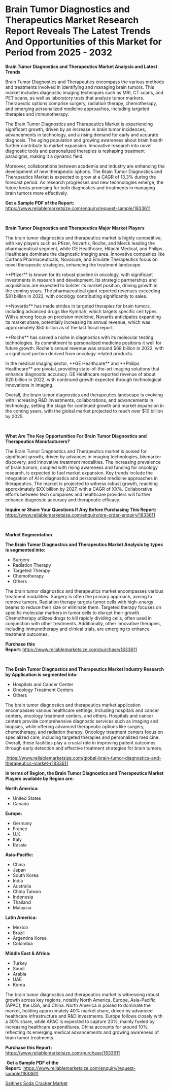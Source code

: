 <p><h1>Brain Tumor Diagnostics and Therapeutics Market Research Report Reveals The Latest Trends And Opportunities of this Market for Period from 2025 - 2032</h1></p><p><strong>Brain Tumor Diagnostics and Therapeutics Market Analysis and Latest Trends</strong></p>
<p><p>Brain Tumor Diagnostics and Therapeutics encompass the various methods and treatments involved in identifying and managing brain tumors. This market includes diagnostic imaging techniques such as MRI, CT scans, and PET scans, as well as laboratory tests that analyze tumor markers. Therapeutic options comprise surgery, radiation therapy, chemotherapy, and emerging personalized medicine approaches, including targeted therapies and immunotherapy.</p><p>The Brain Tumor Diagnostics and Therapeutics Market is experiencing significant growth, driven by an increase in brain tumor incidences, advancements in technology, and a rising demand for early and accurate diagnosis. The aging population and growing awareness about brain health further contribute to market expansion. Innovative research into novel diagnostic tools and personalized therapies is reshaping treatment paradigms, making it a dynamic field.</p><p>Moreover, collaborations between academia and industry are enhancing the development of new therapeutic options. The Brain Tumor Diagnostics and Therapeutics Market is expected to grow at a CAGR of 13.3% during the forecast period. As research progresses and new technologies emerge, the future looks promising for both diagnostics and treatments in managing brain tumors more effectively.</p></p>
<p><strong>Get a Sample PDF of the Report:&nbsp;</strong> <a href="https://www.reliablemarketsize.com/enquiry/request-sample/1833611?utm_campaign=3099&utm_medium=2&utm_source=Github&utm_content=ia&utm_term=26032025&utm_id=brain-tumor-diagnostics-and-therapeutics">https://www.reliablemarketsize.com/enquiry/request-sample/1833611</a></p>
<p>&nbsp;</p>
<p><strong>Brain Tumor Diagnostics and Therapeutics Major Market Players</strong></p>
<p><p>The brain tumor diagnostics and therapeutics market is highly competitive, with key players such as Pfizer, Novartis, Roche, and Merck leading the pharmaceutical segment, while GE Healthcare, Hitachi Medical, and Philips Healthcare dominate the diagnostic imaging area. Innovative companies like Curtana Pharmaceuticals, Novocure, and Emulate Therapeutics focus on novel therapeutic strategies, enhancing the treatment landscape.</p><p>**Pfizer** is known for its robust pipeline in oncology, with significant investments in research and development. Its strategic partnerships and acquisitions are expected to bolster its market position, driving growth in the coming years. The pharmaceutical giant reported revenues exceeding $81 billion in 2022, with oncology contributing significantly to sales.</p><p>**Novartis** has made strides in targeted therapies for brain tumors, including advanced drugs like Kymriah, which targets specific cell types. With a strong focus on precision medicine, Novartis anticipates expanding its market share, potentially increasing its annual revenue, which was approximately $50 billion as of the last fiscal report.</p><p>**Roche** has carved a niche in diagnostics with its molecular testing technologies. Its commitment to personalized medicine positions it well for future growth. Roche's annual revenue was around $68 billion in 2022, with a significant portion derived from oncology-related products.</p><p>In the medical imaging sector, **GE Healthcare** and **Philips Healthcare** are pivotal, providing state-of-the-art imaging solutions that enhance diagnostic accuracy. GE Healthcare reported revenue of about $20 billion in 2022, with continued growth expected through technological innovations in imaging.</p><p>Overall, the brain tumor diagnostics and therapeutics landscape is evolving with increasing R&D investments, collaborations, and advancements in technology, setting the stage for continued growth and market expansion in the coming years, with the global market projected to reach over $10 billion by 2025.</p></p>
<p>&nbsp;</p>
<p><strong>What Are The Key Opportunities For Brain Tumor Diagnostics and Therapeutics Manufacturers?</strong></p>
<p><p>The Brain Tumor Diagnostics and Therapeutics market is poised for significant growth, driven by advances in imaging technologies, biomarker discovery, and innovative treatment modalities. The increasing prevalence of brain tumors, coupled with rising awareness and funding for oncology research, is expected to fuel market expansion. Key trends include the integration of AI in diagnostics and personalized medicine approaches in therapeutics. The market is projected to witness robust growth, reaching approximately $XX billion by 2027, with a CAGR of XX%. Collaborative efforts between tech companies and healthcare providers will further enhance diagnostic accuracy and therapeutic efficacy.</p></p>
<p><strong>Inquire or Share Your Questions If Any Before Purchasing This Report:</strong> <a href="https://www.reliablemarketsize.com/enquiry/pre-order-enquiry/1833611?utm_campaign=3099&utm_medium=2&utm_source=Github&utm_content=ia&utm_term=26032025&utm_id=brain-tumor-diagnostics-and-therapeutics">https://www.reliablemarketsize.com/enquiry/pre-order-enquiry/1833611</a></p>
<p>&nbsp;</p>
<p><strong>Market Segmentation</strong></p>
<p><strong>The Brain Tumor Diagnostics and Therapeutics Market Analysis by types is segmented into:</strong></p>
<p><ul><li>Surgery</li><li>Radiation Therapy</li><li>Targeted Therapy</li><li>Chemotherapy</li><li>Others</li></ul></p>
<p><p>The brain tumor diagnostics and therapeutics market encompasses various treatment modalities. Surgery is often the primary approach, aiming to remove tumors. Radiation therapy targets tumor cells with high-energy beams to reduce their size or eliminate them. Targeted therapy focuses on specific molecular markers in tumor cells to disrupt their growth. Chemotherapy utilizes drugs to kill rapidly dividing cells, often used in conjunction with other treatments. Additionally, other innovative therapies, including immunotherapy and clinical trials, are emerging to enhance treatment outcomes.</p></p>
<p><strong>Purchase this Report:&nbsp;</strong><a href="https://www.reliablemarketsize.com/purchase/1833611?utm_campaign=3099&utm_medium=2&utm_source=Github&utm_content=ia&utm_term=26032025&utm_id=brain-tumor-diagnostics-and-therapeutics">https://www.reliablemarketsize.com/purchase/1833611</a></p>
<p>&nbsp;</p>
<p><strong>The Brain Tumor Diagnostics and Therapeutics Market Industry Research by Application is segmented into:</strong></p>
<p><ul><li>Hospitals and Cancer Center</li><li>Oncology Treatment Centers</li><li>Others</li></ul></p>
<p><p>The brain tumor diagnostics and therapeutics market application encompasses various healthcare settings, including hospitals and cancer centers, oncology treatment centers, and others. Hospitals and cancer centers provide comprehensive diagnostic services such as imaging and biopsies, while offering advanced therapeutic options like surgery, chemotherapy, and radiation therapy. Oncology treatment centers focus on specialized care, including targeted therapies and personalized medicine. Overall, these facilities play a crucial role in improving patient outcomes through early detection and effective treatment strategies for brain tumors.</p></p>
<p><a href="https://www.reliablemarketsize.com/global-brain-tumor-diagnostics-and-therapeutics-market-r1833611?utm_campaign=3099&utm_medium=2&utm_source=Github&utm_content=ia&utm_term=26032025&utm_id=brain-tumor-diagnostics-and-therapeutics">&nbsp;https://www.reliablemarketsize.com/global-brain-tumor-diagnostics-and-therapeutics-market-r1833611</a></p>
<p><strong>In terms of Region, the Brain Tumor Diagnostics and Therapeutics Market Players available by Region are:</strong></p>
<p>
    <p> <strong> North America: </strong>
        <ul>
            <li>United States</li>
            <li>Canada</li>
        </ul>
        </p> 
    <p> <strong> Europe: </strong>
        <ul>
            <li>Germany</li>
            <li>France</li>
            <li>U.K.</li>
            <li>Italy</li>
            <li>Russia</li>
        </ul>
        </p> 
    <p> <strong> Asia-Pacific: </strong>
        <ul>
            <li>China</li>
            <li>Japan</li>
            <li>South Korea</li>
            <li>India</li>
            <li>Australia</li>
            <li>China Taiwan</li>
            <li>Indonesia</li>
            <li>Thailand</li>
            <li>Malaysia</li>
        </ul>
        </p> 
    <p> <strong> Latin America: </strong>
        <ul>
            <li>Mexico</li>
            <li>Brazil</li>
            <li>Argentina Korea</li>
            <li>Colombia</li>
        </ul>
        </p> 
    <p> <strong> Middle East & Africa: </strong>
        <ul>
            <li>Turkey</li>
            <li>Saudi</li>
            <li>Arabia</li>
            <li>UAE</li>
            <li>Korea</li>
        </ul>
    </p>
    </p>
<p><p>The brain tumor diagnostics and therapeutics market is witnessing robust growth across key regions, notably North America, Europe, Asia-Pacific (APAC), the USA, and China. North America is poised to dominate the market, holding approximately 40% market share, driven by advanced healthcare infrastructure and R&D investments. Europe follows closely with a 30% share, while APAC is expected to capture 20%, mainly fueled by increasing healthcare expenditures. China accounts for around 10%, reflecting its emerging medical advancements and growing awareness of brain tumor treatments.</p></p>
<p><strong>Purchase this Report: </strong><a href="https://www.reliablemarketsize.com/purchase/1833611?utm_campaign=3099&utm_medium=2&utm_source=Github&utm_content=ia&utm_term=26032025&utm_id=brain-tumor-diagnostics-and-therapeutics">https://www.reliablemarketsize.com/purchase/1833611</a></p>
<p>&nbsp;<strong>Get a Sample PDF of the Report:&nbsp;&nbsp;</strong><a href="https://www.reliablemarketsize.com/enquiry/request-sample/1833611?utm_campaign=3099&utm_medium=2&utm_source=Github&utm_content=ia&utm_term=26032025&utm_id=brain-tumor-diagnostics-and-therapeutics">https://www.reliablemarketsize.com/enquiry/request-sample/1833611</a></p>
<p><strong></strong></p>
<p><p><a href="https://github.com/supicweg/Market-Research-Report-List-1/blob/main/saltines-soda-cracker-market.md?utm_campaign=3099&utm_medium=2&utm_source=Github&utm_content=ia&utm_term=26032025&utm_id=brain-tumor-diagnostics-and-therapeutics">Saltines Soda Cracker Market</a></p></p>